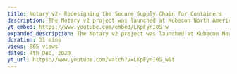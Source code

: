 ```yaml
---
title: Notary v2- Redesigning the Secure Supply Chain for Containers
description: The Notary v2 project was launched at Kubecon North America in 2019, as a joint community effort to resolve issues with the first generation Notary, which was launched five years ago. Since then we have learned a lot about how containers are used in practise and the security...
yt_embed: https://www.youtube.com/embed/LKpFynI0S_w
expanded_description: The Notary v2 project was launched at Kubecon North America in 2019, as a joint community effort to resolve issues with the first generation Notary, which was launched five years ago. Since then we have learned a lot about how containers are used in practise and the security requirements, and Notary v2 builds on that experience from the whole community. The protocols are OCI registry native and designed to improve the supply chain security of the whole container ecosystem. This talk gives an overview of the progress, and the problems being solved, and then a deep dive into the state of the specification and implementations. We also cover current open issues and the road to production.
duration: 31 mins
views: 865 views
dates: 4th Dec, 2020
yt_url: https://www.youtube.com/watch?v=LKpFynI0S_w&t
---
```

